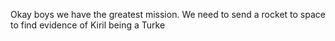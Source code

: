 Okay boys we have the greatest mission. We need to send a rocket to space to find evidence of Kiril being a Turke
